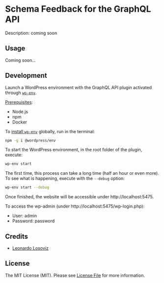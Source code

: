 # Schema Feedback for the GraphQL API

Description: coming soon

## Usage

Coming soon...

## Development

Launch a WordPress environment with the GraphQL API plugin activated through [`wp-env`](https://www.npmjs.com/package/@wordpress/env).

[Prerequisites](https://www.npmjs.com/package/@wordpress/env#prerequisites):

- Node.js
- npm
- Docker

To [install `wp-env`](https://www.npmjs.com/package/@wordpress/env#installation) globally, run in the terminal:

```bash
npm -g i @wordpress/env
```

To start the WordPress environment, in the root folder of the plugin, execute:

```bash
wp-env start
```

The first time, this process can take a long time (half an hour or even more). To see what is happening, execute with the `--debug` option:

```bash
wp-env start --debug
```

Once finished, the website will be accessible under http://localhost:5475.

To access the wp-admin (under http://localhost:5475/wp-login.php):

- User: admin
- Password: password

## Credits

- [Leonardo Losoviz][link-author]

## License

The MIT License (MIT). Please see [License File](LICENSE.md) for more information.

[link-author]: https://github.com/leoloso
